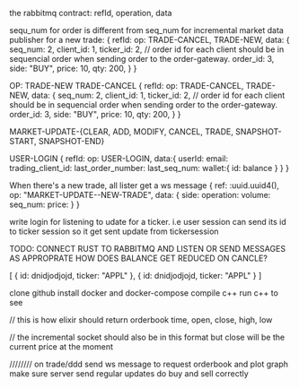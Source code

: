 the rabbitmq contract:
refId, operation, data

sequ_num for order is different from seq_num for incremental market data publisher
for a new trade:
{
  refId:
  op: TRADE-CANCEL, TRADE-NEW, 
  data: {
    seq_num: 2,
    client_id: 1,
    ticker_id: 2,
    // order id for each client should be in sequencial order when sending order to the order-gateway.
    order_id: 3,
    side: "BUY",
    price: 10,
    qty: 200,
  }
}

OP: 
TRADE-NEW TRADE-CANCEL 
{
  refId:
  op: TRADE-CANCEL, TRADE-NEW, 
  data: {
    seq_num: 2,
    client_id: 1,
    ticker_id: 2,
    // order id for each client should be in sequencial order when sending order to the order-gateway.
    order_id: 3,
    side: "BUY",
    price: 10,
    qty: 200,
  }
}

MARKET-UPDATE-{CLEAR, ADD, MODIFY, CANCEL, TRADE, SNAPSHOT-START, SNAPSHOT-END}


USER-LOGIN
{
  refId:
  op: USER-LOGIN,
  data:{
    userId:
    email:
    trading_client_id:
    last_order_number:
    last_seq_num:
    wallet:{
      id: 
      balance
    }
  }
}

When there's a new trade, all lister get a ws message
{
 ref: :uuid.uuid4(),
  op: "MARKET-UPDATE--NEW-TRADE",
  data: {
    side:
    operation: 
    volume: 
    seq_num:
    price: 
  }
}


write login for listening to udate for a ticker. i.e user session can send its id to ticker session so it get sent update from tickersession

TODO:
CONNECT RUST TO RABBITMQ AND LISTEN OR SEND MESSAGES AS APPROPRATE
HOW DOES BALANCE GET REDUCED ON CANCLE?

[
  {
    id: dnidjodjojd,
    ticker: "APPL"
  },
  {
    id: dnidjodjojd,
    ticker: "APPL"
  }
]

clone github
install docker and docker-compose
compile c++
run c++ to see 

// this is how elixir should return orderbook
time, open, close, high, low

// the incremental socket should also be in this format but close will be the current price at the moment 

////////
on trade/ddd send ws message to request orderbook and plot graph
make sure server send regular updates
do buy and sell correctly